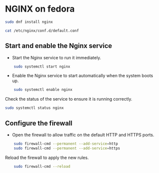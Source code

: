 # NGINX on fedora

```bash
sudo dnf install nginx
```

```bash
cat /etc/nginx/conf.d/default.conf
```

## Start and enable the Nginx service

- Start the Nginx service to run it immediately.

```bash
    sudo systemctl start nginx
```

- Enable the Nginx service to start automatically when the system boots up.

```bash
    sudo systemctl enable nginx
```

Check the status of the service to ensure it is running correctly.

```bash
sudo systemctl status nginx

```

## Configure the firewall

- Open the firewall to allow traffic on the default HTTP and HTTPS ports.

```bash
    sudo firewall-cmd --permanent --add-service=http
    sudo firewall-cmd --permanent --add-service=https
```

Reload the firewall to apply the new rules.

```bash
    sudo firewall-cmd --reload
```
